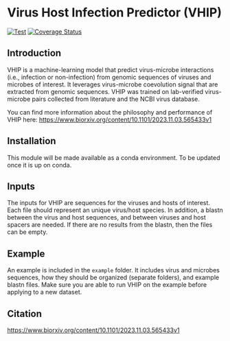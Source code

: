 # Virus Host Infection Predictor (VHIP)

[![Test](https://github.com/DuhaimeLab/VirusHostInteractionPredictor/actions/workflows/test.yml/badge.svg?branch=main&event=push)](https://github.com/DuhaimeLab/VirusHostInteractionPredictor/actions/workflows/test.yml)
[![Coverage Status](https://coveralls.io/repos/github/DuhaimeLab/VirusHostInteractionPredictor/badge.svg?branch=main)](https://coveralls.io/github/DuhaimeLab/VirusHostInteractionPredictor?branch=main)

## Introduction

VHIP is a machine-learning model that predict virus-microbe interactions (i.e., infection or non-infection) from genomic sequences of viruses and microbes of interest. It leverages virus-microbe coevolution signal that are extracted from genomic sequences. VHIP was trained on lab-verified virus-microbe pairs collected from literature and the NCBI virus database. 

You can find more information about the philosophy and performance of VHIP here: https://www.biorxiv.org/content/10.1101/2023.11.03.565433v1 

## Installation 

This module will be made available as a conda environment. To be updated once it is up on conda. 


## Inputs

The inputs for VHIP are sequences for the viruses and hosts of interest. Each file should represent an unique virus/host species. In addition, a blastn between the virus and host sequences, and between viruses and host spacers are needed. If there are no results from the blastn, then the files can be empty. 

## Example

An example is included in the `example` folder. It includes virus and microbes sequences, how they should be organized (separate folders), and example blastn files. Make sure you are able to run VHIP on the example before applying to a new dataset. 


## Citation

https://www.biorxiv.org/content/10.1101/2023.11.03.565433v1